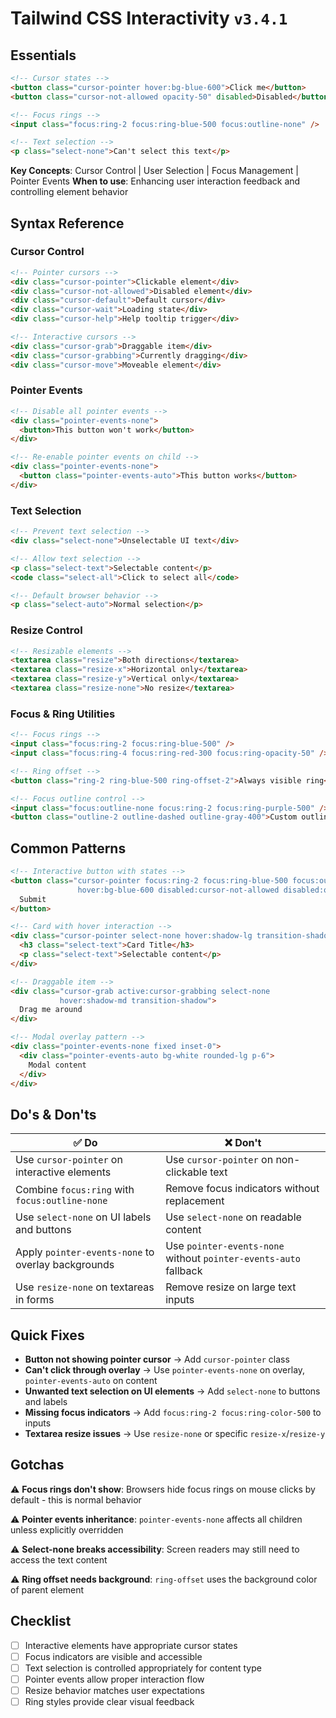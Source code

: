 # Tailwind CSS Interactivity `v3.4.1`

## Essentials

```html
<!-- Cursor states -->
<button class="cursor-pointer hover:bg-blue-600">Click me</button>
<button class="cursor-not-allowed opacity-50" disabled>Disabled</button>

<!-- Focus rings -->
<input class="focus:ring-2 focus:ring-blue-500 focus:outline-none" />

<!-- Text selection -->
<p class="select-none">Can't select this text</p>
```

**Key Concepts**: Cursor Control | User Selection | Focus Management | Pointer Events
**When to use**: Enhancing user interaction feedback and controlling element behavior

## Syntax Reference

### Cursor Control

```html
<!-- Pointer cursors -->
<div class="cursor-pointer">Clickable element</div>
<div class="cursor-not-allowed">Disabled element</div>
<div class="cursor-default">Default cursor</div>
<div class="cursor-wait">Loading state</div>
<div class="cursor-help">Help tooltip trigger</div>

<!-- Interactive cursors -->
<div class="cursor-grab">Draggable item</div>
<div class="cursor-grabbing">Currently dragging</div>
<div class="cursor-move">Moveable element</div>
```

### Pointer Events

```html
<!-- Disable all pointer events -->
<div class="pointer-events-none">
  <button>This button won't work</button>
</div>

<!-- Re-enable pointer events on child -->
<div class="pointer-events-none">
  <button class="pointer-events-auto">This button works</button>
</div>
```

### Text Selection

```html
<!-- Prevent text selection -->
<div class="select-none">Unselectable UI text</div>

<!-- Allow text selection -->
<p class="select-text">Selectable content</p>
<code class="select-all">Click to select all</code>

<!-- Default browser behavior -->
<p class="select-auto">Normal selection</p>
```

### Resize Control

```html
<!-- Resizable elements -->
<textarea class="resize">Both directions</textarea>
<textarea class="resize-x">Horizontal only</textarea>
<textarea class="resize-y">Vertical only</textarea>
<textarea class="resize-none">No resize</textarea>
```

### Focus & Ring Utilities

```html
<!-- Focus rings -->
<input class="focus:ring-2 focus:ring-blue-500" />
<input class="focus:ring-4 focus:ring-red-300 focus:ring-opacity-50" />

<!-- Ring offset -->
<button class="ring-2 ring-blue-500 ring-offset-2">Always visible ring</button>

<!-- Focus outline control -->
<input class="focus:outline-none focus:ring-2 focus:ring-purple-500" />
<button class="outline-2 outline-dashed outline-gray-400">Custom outline</button>
```

## Common Patterns

```html
<!-- Interactive button with states -->
<button class="cursor-pointer focus:ring-2 focus:ring-blue-500 focus:outline-none 
               hover:bg-blue-600 disabled:cursor-not-allowed disabled:opacity-50">
  Submit
</button>

<!-- Card with hover interaction -->
<div class="cursor-pointer select-none hover:shadow-lg transition-shadow">
  <h3 class="select-text">Card Title</h3>
  <p class="select-text">Selectable content</p>
</div>

<!-- Draggable item -->
<div class="cursor-grab active:cursor-grabbing select-none 
           hover:shadow-md transition-shadow">
  Drag me around
</div>

<!-- Modal overlay pattern -->
<div class="pointer-events-none fixed inset-0">
  <div class="pointer-events-auto bg-white rounded-lg p-6">
    Modal content
  </div>
</div>
```

## Do's & Don'ts

| ✅ Do | ❌ Don't |
|-------|----------|
| Use `cursor-pointer` on interactive elements | Use `cursor-pointer` on non-clickable text |
| Combine `focus:ring` with `focus:outline-none` | Remove focus indicators without replacement |
| Use `select-none` on UI labels and buttons | Use `select-none` on readable content |
| Apply `pointer-events-none` to overlay backgrounds | Use `pointer-events-none` without `pointer-events-auto` fallback |
| Use `resize-none` on textareas in forms | Remove resize on large text inputs |

## Quick Fixes

- **Button not showing pointer cursor** → Add `cursor-pointer` class
- **Can't click through overlay** → Use `pointer-events-none` on overlay, `pointer-events-auto` on content
- **Unwanted text selection on UI elements** → Add `select-none` to buttons and labels
- **Missing focus indicators** → Add `focus:ring-2 focus:ring-color-500` to inputs
- **Textarea resize issues** → Use `resize-none` or specific `resize-x`/`resize-y`

## Gotchas

⚠️ **Focus rings don't show**: Browsers hide focus rings on mouse clicks by default - this is normal behavior

⚠️ **Pointer events inheritance**: `pointer-events-none` affects all children unless explicitly overridden

⚠️ **Select-none breaks accessibility**: Screen readers may still need to access the text content

⚠️ **Ring offset needs background**: `ring-offset` uses the background color of parent element

## Checklist

- [ ] Interactive elements have appropriate cursor states
- [ ] Focus indicators are visible and accessible
- [ ] Text selection is controlled appropriately for content type
- [ ] Pointer events allow proper interaction flow
- [ ] Resize behavior matches user expectations
- [ ] Ring styles provide clear visual feedback